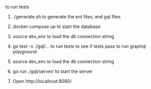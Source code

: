 to run tests

1. ./generate.sh to generate the ent files, and gql files
2. docker-compose up to start the database
3. source dev_env to load the db connection string
4. go test -v ./gql/... to run tests to see if tests pass
to run graphql playground

1. source dev_env to load the db connection string
2. go run ./gql/server/ to start the server
3. Open http://localhost:8080/
